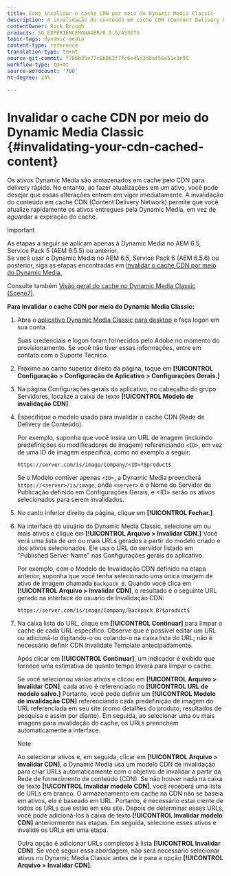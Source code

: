 ```yaml
---
title: Como invalidar o cache CDN por meio do Dynamic Media Classic
description: A invalidação do conteúdo em cache CDN (Content Delivery Network) permite que você atualize rapidamente os ativos entregues pelo Dynamic Media Classic, em vez de aguardar a expiração do cache.
contentOwner: Rick Brough
products: SG_EXPERIENCEMANAGER/6.5.5/ASSETS
topic-tags: dynamic-media
content-type: reference
translation-type: tm+mt
source-git-commit: f786b35e77c6b862f7fc6e45d3d0af56a51e3e95
workflow-type: tm+mt
source-wordcount: '700'
ht-degree: 24%

---
```



# Invalidar o cache CDN por meio do Dynamic Media Classic {#invalidating-your-cdn-cached-content}

Os ativos Dynamic Media são armazenados em cache pelo CDN para delivery rápido. No entanto, ao fazer atualizações em um ativo, você pode desejar que essas alterações entrem em vigor imediatamente. A invalidação do conteúdo em cache CDN (Content Delivery Network) permite que você atualize rapidamente os ativos entregues pela Dynamic Media, em vez de aguardar a expiração do cache.

>[!IMPORTANT]
>
>As etapas a seguir se aplicam apenas à Dynamic Media no AEM 6.5, Service Pack 5 (AEM 6.5.5) ou anterior.<br>Se você usar o Dynamic Media no AEM 6.5, Service Pack 6 (AEM 6.5.6) ou posterior, siga as etapas encontradas em  [Invalidar o cache CDN por meio do Dynamic Media.](/help/assets/invalidate-cdn-cache-dynamic-media.md)

Consulte também [Visão geral do cache no Dynamic Media Classic (Scene7)](https://helpx.adobe.com/experience-manager/scene7/kb/base/caching-questions/scene7-caching-overview.html).

**Para invalidar o cache CDN por meio do Dynamic Media Classic:**

1. Abra o [aplicativo Dynamic Media Classic para desktop](https://experienceleague.adobe.com/docs/dynamic-media-classic/using/intro/dynamic-media-classic-desktop-app.html?lang=en#system-requirements-dmc-app) e faça logon em sua conta.

   Suas credenciais e logon foram fornecidos pelo Adobe no momento do provisionamento. Se você não tiver essas informações, entre em contato com o Suporte Técnico.

1. Próximo ao canto superior direito da página, toque em **[!UICONTROL Configuração > Configuração de Aplicativo > Configurações Gerais.]**
1. Na página Configurações gerais do aplicativo, no cabeçalho do grupo Servidores, localize a caixa de texto **[!UICONTROL Modelo de invalidação CDN]**.

1. Especifique o modelo usado para invalidar o cache CDN (Rede de Delivery de Conteúdo).

   Por exemplo, suponha que você insira um URL de imagem (incluindo predefinições ou modificadores de imagem) referenciando `<ID>`, em vez de uma ID de imagem específica, como no exemplo a seguir:

   `https://server.com/is/image/Company/<ID>?$product$`

   Se o Modelo contiver apenas `<ID>`, a Dynamic Media preencherá `https://<server>/is/image`, onde `<server>` é o Nome do Servidor de Publicação definido em Configurações Gerais, e &lt;ID> serão os ativos selecionados para serem invalidados.

1. No canto inferior direito da página, clique em **[!UICONTROL Fechar.]**
1. Na interface do usuário do Dynamic Media Classic, selecione um ou mais ativos e clique em **[!UICONTROL Arquivo > Invalidar CDN.]** Você verá uma lista de um ou mais URLs gerados a partir do modelo criado e dos ativos selecionados. Ele usa o URL do servidor listado em &quot;Published Server Name&quot; nas Configurações gerais do aplicativo.

   Por exemplo, com o Modelo de Invalidação CDN definido na etapa anterior, suponha que você tenha selecionado uma única imagem de ativo de imagem chamada `Backpack_B`. Quando você clica em **[!UICONTROL Arquivo > Invalidar CDN]**, o resultado é o seguinte URL gerado na interface do usuário de Invalidação CDN:

   `https://server.com/is/image/Company/Backpack_B?$product$`

1. Na caixa lista do URL, clique em **[!UICONTROL Continuar]** para limpar o cache de cada URL específico. Observe que é possível editar um URL ou adicioná-lo digitando-o ou colando-o na caixa lista do URL; não é necessário definir CDN Invalidate Template antecipadamente.

   Após clicar em **[!UICONTROL Continuar]**, um indicador é exibido que fornece uma estimativa de quanto tempo levará para limpar o cache.

   Se você selecionou vários ativos e clicou em **[!UICONTROL Arquivo > Invalidar CDN]**, cada ativo é referenciado no **[!UICONTROL URL de modelo salvo.]** Portanto, você pode definir um **[!UICONTROL Modelo de invalidação CDN]** referenciando cada predefinição de imagem do URL referenciada em seu site (como detalhes do produto, resultados de pesquisa e assim por diante). Em seguida, ao selecionar uma ou mais imagens para invalidação do cache, os URLs preenchem automaticamente a interface.

   >[!NOTE]
   >
   >Ao selecionar ativos e, em seguida, clicar em **[!UICONTROL Arquivo > Invalidar CDN]**, o Dynamic Media usa um modelo CDN de invalidação para criar URLs automaticamente com o objetivo de invalidar a partir da Rede de fornecimento de conteúdo (CDN). Se não houver nada na caixa de texto **[!UICONTROL Invalidar modelo CDN]**, você receberá uma lista de URLs em branco. O armazenamento em cache na CDN não se baseia em ativos, ele é baseado em URL. Portanto, é necessário estar ciente de todos os URLs que estão em seu site. Depois de determinar esses URLs, você pode adicioná-los à caixa de texto **[!UICONTROL Invalidar modelo CDN]** anteriormente nas etapas. Em seguida, selecione esses ativos e invalide os URLs em uma etapa.
   >
   >Outra opção é adicionar URLs completos à lista **[!UICONTROL Invalidar CDN]**. Se você seguir essa abordagem, não será necessário selecionar ativos no Dynamic Media Classic antes de ir para a opção **[!UICONTROL Arquivo > Invalidar CDN]**.

